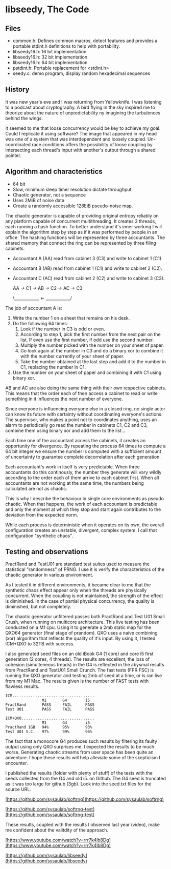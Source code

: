 # libseedy, The Code

## Files

- common.h: Defines common macros, detect features and provides a 
portable stdint.h definitions to help with portability.
- libseedy16.h: 16 bit implementation
- libseedy16.h: 32 bit implementation
- libseedy16.h: 64 bit implementation
- pstdint.h: Portable replacement for <stdint.h>
- seedy.c: demo program, display random hexadecimal sequences

## History

It was new year's eve and I was returning from Yellowknife. I was listening 
to a podcast about cryptography. A bird flying in the sky inspired me to 
theorize about the nature of unpredictability ny imagining the turbulences 
behind the wings.

It seemed to me that loose concurrency would be key to achieve my goal. Could 
I replicate it using software? The image that appeared in my head was one of a 
system that was interdependent and loosely coupled. Un-coordinated race 
conditions offers the possibility of loose coupling by intersecting each 
thread's input with another's output through a shared pointer.

## Algorithm and characteristics

- 64 bit
- Slow, minimum sleep timer resolution dictate throughput.
- Chaotic generator, not a sequence
- Uses 2MiB of noise data
- Create a randomly accessible 128EiB pseudo-noise map.

The chaotic generator is capable of providing original entropy reliably 
on any platform capable of concurrent multithreading. It creates 3 threads, 
each running a hash function. To better understand it's inner working I will 
explain the algorithm step by step as if it was performed by people in an 
office. The hashing functions will be represented by three accountants. The 
shared memory that connect the ring can be represented by three filing cabinets. 

- Accountant A (AA) read from cabinet 3 (C3) and write to cabinet 1 (C1).
- Accountant B (AB) read from cabinet 1 (C1) and write to cabinet 2 (C2).
- Accountant C (AC) read from cabinet 2 (C2) and write to cabinet 3 (C3).

	AA -> C1 -> AB -> C2 -> AC -> C3
  	
	\\____________ <- ____________/

The job of accountant A is:

1. Write the number 1 on a sheet that remains on his desk.
2. Do the following 64 times:
    1. Look if the number in C3 is odd or even.
    2. According to step 1, pick the first number from the next pair on the 
	list. If even use the first number, if odd use the second number.
    3. Multiply the number picked with the number on your sheet of paper.
    4. Go look again at the number in C3 and do a binary xor to combine it 
	with the number currently of your sheet of paper.
    5. Take the number obtained at the last step and add it to the number in 
	C1, replacing the number in C1.
3. Use the number on your sheet of paper and combining it with C1 using 
binary xor.

AB and AC are also doing the same thing with their own respective 
cabinets. This means that the order each of then access a cabinet 
to read or write something in it influences the next number of everyone. 

Since everyone is influencing everyone else in a closed ring, no single 
actor can know its future with certainty without coordinating everyone's 
actions. The supervisor, who makes a point not to coordinates anything, 
uses an alarm to periodically go read the number in cabinets C1, C2 and C3, 
combine them using binary xor and add them to the list...

Each time one of the accountant access the cabinets, it creates an 
opportunity for divergence. By repeating the process 64 times to compute 
a 64 bit integer we ensure the number is computed with a sufficient amount 
of uncertainty to guarantee complete decorrelation after each generation.

Each accountant's work in itself is very predictable. When three 
accountants do this continously, the number they generate will 
vary wildly according to the order each of them arrive to each 
cabinet first. When all accountants are not working at the same 
time, the numbers being calculated are not as chaotic. 

This is why I describe the behaviour in single core environments 
as pseudo chaotic. When that happens, the work of each accountant 
is predictable and only the moment at which they stop and start 
again contributes to the deviation from the expected norm.

While each process is deterministic when it operates on its own, 
the overall configuration creates an unstable, divergent, complex 
system. I call that configuration "synthetic chaos".

## Testing and observations

PractRand and TestU01 are standard test suites used to measure the 
statistical "randomness" of PRNG. I use it is verify the 
characteristics of the chaotic generator in various environment.

As I tested it in different environments, it became clear to me 
that the synthetic chaos effect appear only when the threads are 
physically concurrent. When the coupling is not maintained, the 
strength of the effect is diminished. In the case of partial 
physical concurrency, the quality is diminished, but not completely.

The chaotic generator unfiltered passes both PractRand and Test U01 
Small Crush, when running on multicore architecture. This live 
testing has been conducted on a M1 cpu. Using it to generate a 2mb 
static map for the QXO64 generator (final stage of prandom). QXO 
uses a naive combining (xor) alrgorithm that reflects the quality 
of it's input. By using it, I tested ICM+QXO to 32TB with success.

I also generated seed files on an old iBook G4 (1 core) and core 
i5 first generation (2 cores, 4 threads). The results are excellent, 
the loss of cohesion (simulteneous treads) in the G4 is reflected in 
the abysmal results from PractRand and TestU01 Small Crunch. The fast 
tests (FPR FSC) is running the QXO generator and testing 2mb of seed 
at a time, or is ran live from my M1 Mac. The results given is the 
number of FAST tests with flawless results.

    ICM....................................
                    M1       G4        i5
    PractRand       PASS     FAIL      PASS
    Test U01        PASS     FAIL      PASS
    
    ICM+QXO................................
                    M1       G4        i5
    PractRand 1GB   94%      95%       93%
    Test U01 S.C.   97%      99%       96%

The fact that a monocore G4 produces such results by filtering 
its faulty output using only QXO surprises me. I expected the 
results to be much worse. Generating chaotic streams from user 
space has been quite an adventure. I hope these results will 
help alleviate some of the skepticism I encounter.

I published the results (folder with plenty of stuff) of the tests 
with the seeds collected from the G4 and old i5. on Github. The G4 
seed is truncated as it was too large for github (3gb). Look into 
the seed.txt files for the source URL.

[https://github.com/sysaulab/softrng](https://github.com/sysaulab/softrng)

[https://github.com/sysaulab/softrng-test](https://github.com/sysaulab/softrng-test)

These results, coupled with the results I observed last year (video), 
make me confident about the valitdity of the approach.

[https://www.youtube.com/watch?v=rrr7k4lb8Dg](https://www.youtube.com/watch?v=rrr7k4lb8Dg)

[https://github.com/sysaulab/libseedy](https://github.com/sysaulab/libseedy)

